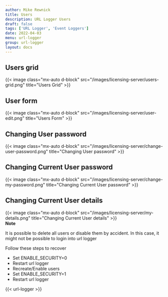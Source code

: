 ```yaml
---
author: Mike Rewnick
title: Users
description: URL Logger Users
draft: false
tags: ['URL Logger', 'Event Loggers']
date: 2022-04-03
menu: url-logger
group: url-logger
layout: docs
---
```


## Users grid

{{< image class="mx-auto d-block"  src="/images/licensing-server/users-grid.png" title="Users Grid" >}}

## User form

{{< image class="mx-auto d-block"  src="/images/licensing-server/user-edit.png" title="Users Form" >}}

## Changing User password

{{< image class="mx-auto d-block"  src="/images/licensing-server/change-user-password.png" title="Changing User password" >}}

## Changing Current User password

{{< image class="mx-auto d-block"  src="/images/licensing-server/change-my-password.png" title="Changing Current User password" >}}

## Changing Current User details

{{< image class="mx-auto d-block"  src="/images/licensing-server/my-details.png" title="Changing Current User details" >}}
\
**Note**

It is possible to delete all users or disable them by accident. In this case, it might not be possible to login into url logger

Follow these steps to recover

- Set ENABLE_SECURITY=0
- Restart url logger
- Recreate/Enable users
- Set ENABLE_SECURITY=1
- Restart url logger

{{< url-logger >}}
